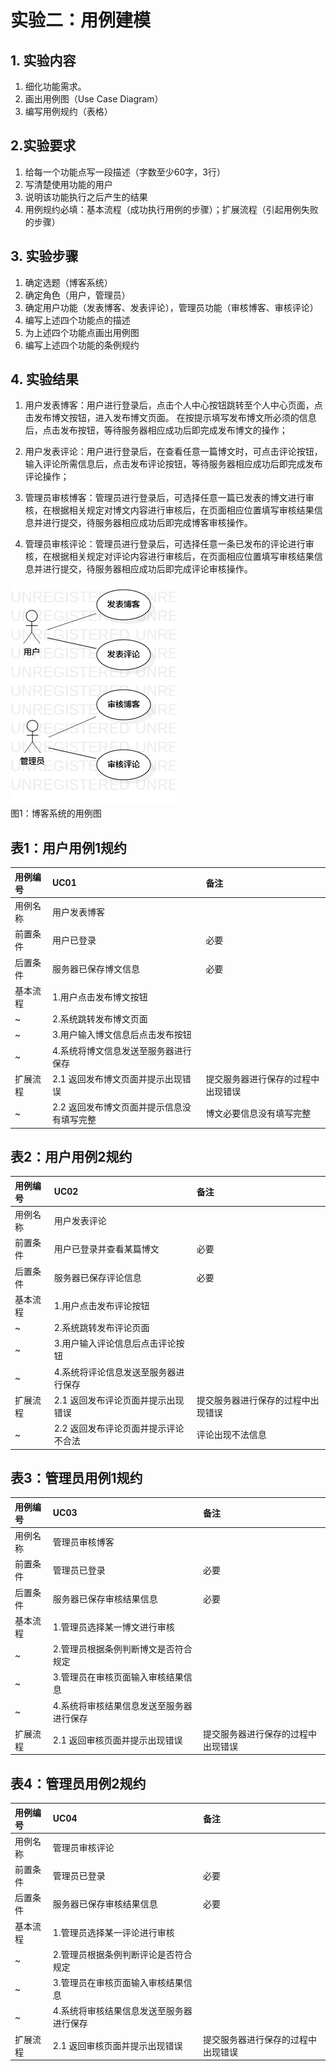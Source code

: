 # 实验二：用例建模

## 1. 实验内容
1. 细化功能需求。
2. 画出用例图（Use Case Diagram）
3. 编写用例规约（表格）

## 2.实验要求
1. 给每一个功能点写一段描述（字数至少60字，3行）
2. 写清楚使用功能的用户
3. 说明该功能执行之后产生的结果
4. 用例规约必填：基本流程（成功执行用例的步骤）；扩展流程（引起用例失败的步骤）

## 3. 实验步骤

1. 确定选题（博客系统）
2. 确定角色（用户，管理员）
3. 确定用户功能（发表博客、发表评论），管理员功能（审核博客、审核评论）
4. 编写上述四个功能点的描述
5. 为上述四个功能点画出用例图
6. 编写上述四个功能的条例规约

## 4. 实验结果

1. 用户发表博客：用户进行登录后，点击个人中心按钮跳转至个人中心页面，点击发布博文按钮，进入发布博文页面。
在按提示填写发布博文所必须的信息后，点击发布按钮，等待服务器相应成功后即完成发布博文的操作；

2. 用户发表评论：用户进行登录后，在查看任意一篇博文时，可点击评论按钮，输入评论所需信息后，点击发布评论按钮，等待服务器相应成功后即完成发布评论操作；

3. 管理员审核博客：管理员进行登录后，可选择任意一篇已发表的博文进行审核，在根据相关规定对博文内容进行审核后，在页面相应位置填写审核结果信息并进行提交，待服务器相应成功后即完成博客审核操作。

4. 管理员审核评论：管理员进行登录后，可选择任意一条已发布的评论进行审核，在根据相关规定对评论内容进行审核后，在页面相应位置填写审核结果信息并进行提交，待服务器相应成功后即完成评论审核操作。


![用例图](./Lab2_UseCaseDiagram.jpg)  
图1：博客系统的用例图

##

## 表1：用户用例1规约
用例编号 | UC01 | 备注 |
:- | :- | :- | 
用例名称 | 用户发表博客 | 
前置条件 | 用户已登录 | 必要
后置条件 | 服务器已保存博文信息 | 必要
基本流程 | 1.用户点击发布博文按钮 |
~ | 2.系统跳转发布博文页面 |
~ | 3.用户输入博文信息后点击发布按钮 |
~ | 4.系统将博文信息发送至服务器进行保存 |
扩展流程 | 2.1 返回发布博文页面并提示出现错误 | 提交服务器进行保存的过程中出现错误
~ | 2.2 返回发布博文页面并提示信息没有填写完整 | 博文必要信息没有填写完整

## 表2：用户用例2规约
用例编号 | UC02 | 备注 |
:- | :- | :- | 
用例名称 | 用户发表评论 | 
前置条件 | 用户已登录并查看某篇博文 | 必要
后置条件 | 服务器已保存评论信息 | 必要
基本流程 | 1.用户点击发布评论按钮 |
~ | 2.系统跳转发布评论页面 |
~ | 3.用户输入评论信息后点击评论按钮 |
~ | 4.系统将评论信息发送至服务器进行保存 |
扩展流程 | 2.1 返回发布评论页面并提示出现错误 | 提交服务器进行保存的过程中出现错误
~ | 2.2 返回发布评论页面并提示评论不合法 | 评论出现不法信息

## 表3：管理员用例1规约
用例编号 | UC03 | 备注 |
:- | :- | :- | 
用例名称 | 管理员审核博客 | 
前置条件 | 管理员已登录 | 必要
后置条件 | 服务器已保存审核结果信息 | 必要
基本流程 | 1.管理员选择某一博文进行审核 |
~ | 2.管理员根据条例判断博文是否符合规定 |
~ | 3.管理员在审核页面输入审核结果信息 |
~ | 4.系统将审核结果信息发送至服务器进行保存 |
扩展流程 | 2.1 返回审核页面并提示出现错误 | 提交服务器进行保存的过程中出现错误

## 表4：管理员用例2规约
用例编号 | UC04 | 备注 |
:- | :- | :- | 
用例名称 | 管理员审核评论 | 
前置条件 | 管理员已登录 | 必要
后置条件 | 服务器已保存审核结果信息 | 必要
基本流程 | 1.管理员选择某一评论进行审核 |
~ | 2.管理员根据条例判断评论是否符合规定 |
~ | 3.管理员在审核页面输入审核结果信息 |
~ | 4.系统将审核结果信息发送至服务器进行保存 |
扩展流程 | 2.1 返回审核页面并提示出现错误 | 提交服务器进行保存的过程中出现错误